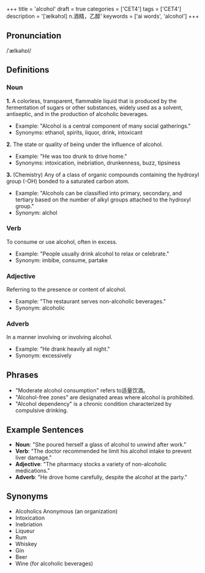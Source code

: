 +++
title = 'alcohol'
draft = true
categories = ['CET4']
tags = ['CET4']
description = '[ˈælkəhɔl] n.酒精，乙醇'
keywords = ['ai words', 'alcohol']
+++

## Pronunciation
/ˈælkəhɒl/

## Definitions
### Noun
**1.** A colorless, transparent, flammable liquid that is produced by the fermentation of sugars or other substances, widely used as a solvent, antiseptic, and in the production of alcoholic beverages.
   - Example: "Alcohol is a central component of many social gatherings."
   - Synonyms: ethanol, spirits, liquor, drink, intoxicant

**2.** The state or quality of being under the influence of alcohol.
   - Example: "He was too drunk to drive home."
   - Synonyms: intoxication, inebriation, drunkenness, buzz, tipsiness

**3.** (Chemistry) Any of a class of organic compounds containing the hydroxyl group (-OH) bonded to a saturated carbon atom.
   - Example: "Alcohols can be classified into primary, secondary, and tertiary based on the number of alkyl groups attached to the hydroxyl group."
   - Synonym: alchol

### Verb
To consume or use alcohol, often in excess.
   - Example: "People usually drink alcohol to relax or celebrate."
   - Synonym: imbibe, consume, partake

### Adjective
Referring to the presence or content of alcohol.
   - Example: "The restaurant serves non-alcoholic beverages."
   - Synonym: alcoholic

### Adverb
In a manner involving or involving alcohol.
   - Example: "He drank heavily all night."
   - Synonym: excessively

## Phrases
- "Moderate alcohol consumption" refers to适量饮酒。
- "Alcohol-free zones" are designated areas where alcohol is prohibited.
- "Alcohol dependency" is a chronic condition characterized by compulsive drinking.

## Example Sentences
- **Noun**: "She poured herself a glass of alcohol to unwind after work."
- **Verb**: "The doctor recommended he limit his alcohol intake to prevent liver damage."
- **Adjective**: "The pharmacy stocks a variety of non-alcoholic medications."
- **Adverb**: "He drove home carefully, despite the alcohol at the party."

## Synonyms
- Alcoholics Anonymous (an organization)
- Intoxication
- Inebriation
- Liqueur
- Rum
- Whiskey
- Gin
- Beer
- Wine (for alcoholic beverages)
